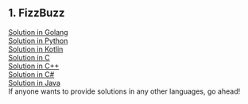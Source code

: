## 1. FizzBuzz




<a href = "https://github.com/aaryarajoju/cu-hackerrank/blob/main/Test-1%20(5%20Nov%202020)/Sample%20Test/FizzBuzz/FizzBuzz.go">Solution in Golang</a><br>
<a href = "https://github.com/aaryarajoju/cu-hackerrank/blob/main/Test-1%20(5%20Nov%202020)/Sample%20Test/FizzBuzz/FizzBuzz.py">Solution in Python</a><br>
<a href = "https://github.com/aaryarajoju/cu-hackerrank/blob/main/Test-1%20(5%20Nov%202020)/Sample%20Test/FizzBuzz/FizzBuzz.kt">Solution in Kotlin</a><br>
<a href = "https://github.com/aaryarajoju/cu-hackerrank/blob/main/Test-1%20(5%20Nov%202020)/Sample%20Test/FizzBuzz/FizzBuzz.c">Solution in C</a><br>
<a href = "https://github.com/aaryarajoju/cu-hackerrank/blob/main/Test-1%20(5%20Nov%202020)/Sample%20Test/FizzBuzz/FizzBuzz.cpp">Solution in C++</a><br>
<a href = "https://github.com/aaryarajoju/cu-hackerrank/blob/main/Test-1%20(5%20Nov%202020)/Sample%20Test/FizzBuzz/FizzBuzz.cs">Solution in C#</a><br>
<a href = "https://github.com/aaryarajoju/cu-hackerrank/blob/main/Test-1%20(5%20Nov%202020)/Sample%20Test/FizzBuzz/FizzBuzz.java">Solution in Java</a><br>
If anyone wants to provide solutions in any other languages, go ahead!
